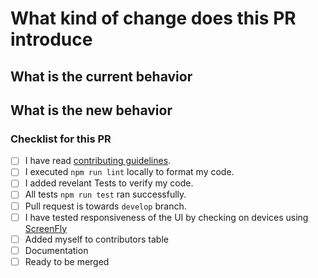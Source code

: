 <!--
    Thank you very much for contributing to coderplex by creating an PR! ❤️
-->

<!--
Please make sure you are familiar with and follow the instructions in the
contributing guidelines (found in the CONTRIBUTING.md file).

Please fill out the information below to expedite the review and (hopefully)
merge of your pull request!
-->

<!-- Is it a Bug fix, feature, docs update, ... -->

# What kind of change does this PR introduce

<!-- You can also link to an open issue here -->

## What is the current behavior

<!-- if this is a feature change -->

## What is the new behavior

<!-- Have you done all of these things?  -->

### Checklist for this PR

<!-- add "N/A" to the end of each line that's irrelevant to your changes -->

<!-- to check an item, place an "x" in the box like so: "- [x] Documentation" -->

* [ ] I have read [contributing guidelines](/.github/CONTRIBUTING.md).
* [ ] I executed `npm run lint` locally to format my code.
* [ ] I added revelant Tests to verify my code.
* [ ] All tests `npm run test` ran successfully.
* [ ] Pull request is towards `develop` branch.
* [ ] I have tested responsiveness of the UI by checking on devices using [ScreenFly](http://quirktools.com/screenfly/) <!--If change is related to UI then tick this checkbox otherwise mention N/A-->
* [ ] Added myself to contributors table <!-- this is optional, see the contributing guidelines for instructions -->
* [ ] Documentation
* [ ] Ready to be merged <!-- In your opinion, is this ready to be merged as soon as it's reviewed? -->

<!-- feel free to add additional comments -->

<!-- Thank you for contributing! -->
